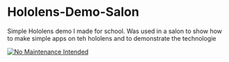 # Hololens-Demo-Salon

Simple Hololens demo I made for school. Was used in a salon to show how to make simple apps on teh hololens and to demonstrate the technologie 

[![No Maintenance Intended](http://unmaintained.tech/badge.svg)](http://unmaintained.tech/)
